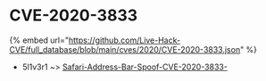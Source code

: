 # CVE-2020-3833
{% embed url="https://github.com/Live-Hack-CVE/full_database/blob/main/cves/2020/CVE-2020-3833.json" %}

* 5l1v3r1 ~> [Safari-Address-Bar-Spoof-CVE-2020-3833-](https://www.alice-snow.ru/2020/database/cve-2020-3833/safari-address-bar-spoof-cve-2020-3833--5l1v3r1)